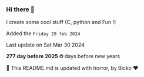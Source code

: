 ### Hi there 👋

I create some cool stuff (C, python and Fun !)

Added the `Friday 29 feb 2024`

Last update on Sat Mar 30 2024

**277 day before 2025 ⏱** days before new years

🤖 This README.md is updated with horror, by Bicko ❤️

